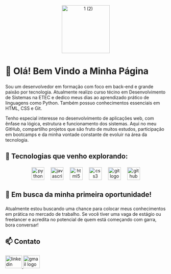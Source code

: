 <div align="center">
  <img src="https://github.com/user-attachments/assets/ee113f52-652e-4015-8c0a-608088a9065b" height="150" alt="1 (2)" />
</div>

<h1 align="left">👋 Olá! Bem Vindo a Minha Página</h1>

###

###

<p align="left">Sou um desenvolvedor em formação com foco em back-end e grande paixão por tecnologia. Atualmente realizo curso técino em Desenvolvimento de Sistemas na ETEC e dedico meus dias ao aprendizado prático de linguagens como Python. Também possuo conhecimentos essenciais em HTML, CSS e Git.</p>

<p align="left">Tenho especial interesse no desenvolvimento de aplicações web, com ênfase na lógica, estrutura e funcionamento dos sistemas. Aqui no meu GitHub, compartilho projetos que são fruto de muitos estudos, participação em bootcamps e da minha vontade constante de evoluir na área da tecnologia.</p>

###

<h2 align="left">🚀 Tecnologias que venho explorando:</h2>

###

<div align="center">
  <img src="https://cdn.jsdelivr.net/gh/devicons/devicon/icons/python/python-original.svg" height="40" alt="python logo"  />
  <img width="12" />
  <img src="https://cdn.simpleicons.org/javascript/F7DF1E" height="40" alt="javascript logo"  />
  <img width="12" />
  <img src="https://cdn.jsdelivr.net/gh/devicons/devicon/icons/html5/html5-original.svg" height="40" alt="html5 logo"  />
  <img width="12" />
  <img src="https://cdn.jsdelivr.net/gh/devicons/devicon/icons/css3/css3-original.svg" height="40" alt="css3 logo"  />
  <img width="12" />
  <img src="https://skillicons.dev/icons?i=git" height="40" alt="git logo"  />
  <img width="12" />
  <img src="https://skillicons.dev/icons?i=github" height="40" alt="github logo"  />
</div>

###

<h2 align="left">📌 Em busca da minha primeira oportunidade!</h2>

###

<p align="left">Atualmente estou buscando uma chance para colocar meus conhecimentos em prática no mercado de trabalho. Se você tiver uma vaga de estágio ou freelancer e acredita no potencial de quem está começando com garra, bora conversar!</p>

###

<h2 align="left">📫 Contato</h2>

###

<div align="left">
  <a href="https://www.linkedin.com/in/felipemaiaferreira" target="_blank">
    <img src="https://raw.githubusercontent.com/maurodesouza/profile-readme-generator/master/src/assets/icons/social/linkedin/default.svg" width="52" height="40" alt="linkedin logo"  />
  </a>
  <a href="mailto:felipemaia008@gmail.com?subject=Contato%20profissional&body=Olá%2C%20vi%20seu%20perfil%20e%20gostaria%20de%20conversar." target="_blank">
    <img src="https://raw.githubusercontent.com/maurodesouza/profile-readme-generator/master/src/assets/icons/social/gmail/default.svg" width="52" height="40" alt="gmail logo"  />
  </a>
</div>

###
